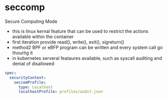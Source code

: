 # seccomp

Secure Computing Mode

- this is linux kernal feature that can be used to restrict the actions available within the container
- first iteration provide read(), write(), exit(), sigreturn()
- method2 BPF or eBFP program can be written and every system call go thourhg it
- in kubernetes serveral feataures available, such as syscall auditing and denial of disallowed

```yaml
spec:
  securityContext:
    seccomProfile:
      type: Localhost
      localhostProfile: profiles/audit.json
```
